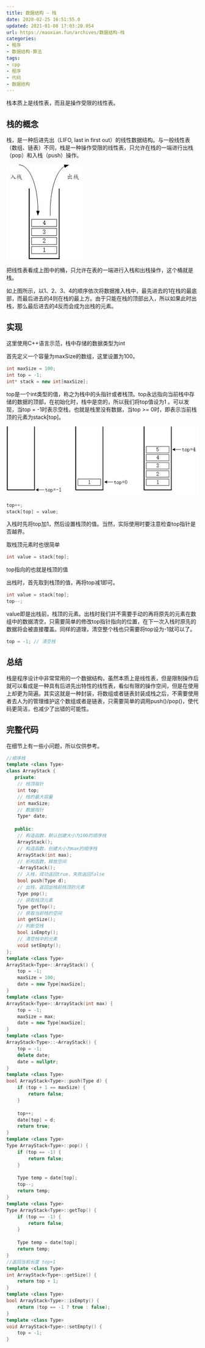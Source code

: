 ```yaml
---
title: 数据结构 – 栈
date: 2020-02-25 16:51:55.0
updated: 2021-01-08 17:03:20.054
url: https://maoxian.fun/archives/数据结构-栈
categories: 
- 程序
- 数据结构-算法
tags: 
- cpp
- 程序
- 代码
- 数据结构
---
```


栈本质上是线性表，而且是操作受限的线性表。

## 栈的概念

栈，是一种后进先出（LIFO, last in first out）的线性数据结构。与一般线性表（数组、链表）不同，栈是一种操作受限的线性表，只允许在栈的一端进行出栈（pop）和入栈（push）操作。

![img](数据结构-栈/48e758395b3246ce9032c9bb63a6ec99-0737d7-1610094343.jpeg)

把线性表看成上图中的桶，只允许在表的一端进行入栈和出栈操作，这个桶就是栈。

如上图所示，以1、2、3、4的顺序依次将数据推入栈中，最先进去的1在栈的最底部，而最后进去的4则在栈的最上方。由于只能在栈的顶部出入，所以如果此时出栈，那么最后进去的4反而会成为出栈的元素。

## 实现

这里使用C++语言示范，栈中存储的数据类型为int

首先定义一个容量为maxSize的数组，这里设置为100。

```c++
int maxSize = 100;
int top = -1;
int* stack = new int[maxSize];
```

top是一个int类型的值，称之为栈中的头指针或者栈顶。top永远指向当前栈中存储的数据的顶部，在初始化时，栈中是空的，所以我们将top值设为1 。可以发现，当top = -1时表示空栈，也就是栈里没有数据，当top >= 0时，即表示当前栈顶的元素为stack[top]。

![img](数据结构-栈/747f75b76bb2b72be3e5413826fd1c3c-c86e9a-1610094817.jpeg)

```c++
top++;
stack[top] = value;
```

入栈时先将top加1，然后设置栈顶的值。当然，实际使用时要注意检查top指针是否越界。

取栈顶元素时也很简单

```c++
int value = stack[top];
```

top指向的也就是栈顶的值

出栈时，首先取到栈顶的值，再将top减1即可。

```c++
int value = stack[top];
top--;
```

value即是出栈前，栈顶的元素。出栈时我们并不需要手动的再将原先的元素在数组中的数据清空，只需要简单的修改top指针指向的位置，在下一次入栈时原先的数据将会被直接覆盖。同样的道理，清空整个栈也只需要将top设为-1就可以了。

```c++
top = -1; // 清空栈
```

## 总结

栈是程序设计中非常常用的一个数据结构，虽然本质上是线性表，但是限制操作后就可以看成是一种具有后进先出特性的线性表，看似有限的操作空间，但是在使用上却更为简遍。其实这就是一种封装，将数组或者链表封装成栈之后，不需要使用者去人为的管理维护这个数组或者是链表，只需要简单的调用push()/pop()，使代码更简洁，也减少了出错的可能性。

## 完整代码

在细节上有一些小问题，所以仅供参考。

```c++
//顺序栈
template <class Type>
class ArrayStack {
   private:
    // 栈顶指针
    int top;
    // 栈的最大容量
    int maxSize;
    // 数据指针
    Type* date;

   public:
    // 构造函数，默认创建大小为100的顺序栈
    ArrayStack();
    // 构造函数，创建大小为max的顺序栈
    ArrayStack(int max);
    // 析构函数，释放空间
    ~ArrayStack();
    // 入栈，成功返回true，失败返回false
    bool push(Type d);
    // 出栈，返回出栈前栈顶的元素
    Type pop();
    // 获取栈顶元素
    Type getTop();
    // 获取当前栈的空间
    int getSize();
    // 判断空栈
    bool isEmpty();
    // 清空栈中的元素
    void setEmpty();
};
template <class Type>
ArrayStack<Type>::ArrayStack() {
    top = -1;
    maxSize = 100;
    date = new Type[maxSize];
}
template <class Type>
ArrayStack<Type>::ArrayStack(int max) {
    top = -1;
    maxSize = max;
    date = new Type[maxSize];
}
template <class Type>
ArrayStack<Type>::~ArrayStack() {
    top = -1;
    delete date;
    date = nullptr;
}
template <class Type>
bool ArrayStack<Type>::push(Type d) {
    if (top + 1 == maxSize) {
        return false;
    }

    top++;
    date[top] = d;
    return true;
}
template <class Type>
Type ArrayStack<Type>::pop() {
    if (top == -1) {
        return false;
    }

    Type temp = date[top];
    top--;
    return temp;
}
template <class Type>
Type ArrayStack<Type>::getTop() {
    if (top == -1) {
        return false;
    }

    Type temp = date[top];
    return temp;
}
//返回当前长度 top+1
template <class Type>
int ArrayStack<Type>::getSize() {
    return top + 1;
}
template <class Type>
bool ArrayStack<Type>::isEmpty() {
    return (top == -1 ? true : false);
}
template <class Type>
void ArrayStack<Type>::setEmpty() {
    top = -1;
}
```